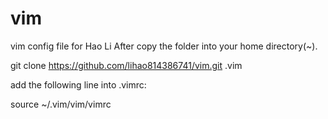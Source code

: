 # vim
vim config file for Hao Li 
After copy the folder into your home directory(~).  

git clone https://github.com/lihao814386741/vim.git .vim

add the following line into .vimrc:

source ~/.vim/vim/vimrc
